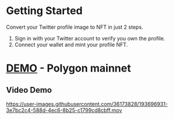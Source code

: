 # Getting Started

Convert your Twitter profile image to NFT in just 2 steps.

1. Sign in with your Twitter account to verify you own the profile.
2. Connect your wallet and mint your profile NFT.

# [DEMO](https://twitter-profile-nft-converter.vercel.app/) - Polygon mainnet

## Video Demo

https://user-images.githubusercontent.com/36173828/193696931-3e7bc2c4-588d-4ec6-8b25-c1799cd8cbff.mov


